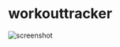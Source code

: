 # workouttracker
![screenshot](https://user-images.githubusercontent.com/73563078/114332697-b5ff7100-9b14-11eb-9fdd-4043a7605f5b.jpg)
